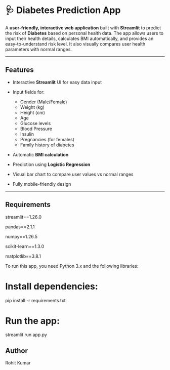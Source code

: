 # 🩺 Diabetes Prediction App

A **user-friendly, interactive web application** built with **Streamlit** to predict the risk of **Diabetes** based on personal health data. The app allows users to input their health details, calculates BMI automatically, and provides an easy-to-understand risk level. It also visually compares user health parameters with normal ranges.

---

## **Features**

- Interactive **Streamlit** UI for easy data input
- Input fields for:
  - Gender (Male/Female)
  - Weight (kg)
  - Height (cm)
  - Age
  - Glucose levels
  - Blood Pressure
  - Insulin
  - Pregnancies (for females)
  - Family history of diabetes
- Automatic **BMI calculation**
- Prediction using **Logistic Regression**
  
- Visual bar chart to compare user values vs normal ranges  
- Fully mobile-friendly design

---

## **Requirements**

streamlit==1.26.0

pandas==2.1.1

numpy==1.26.5

scikit-learn==1.3.0

matplotlib==3.8.1

To run this app, you need Python 3.x and the following libraries:

# Install dependencies:

pip install -r requirements.txt

# Run the app:

streamlit run app.py

##  Author

Rohit Kumar



